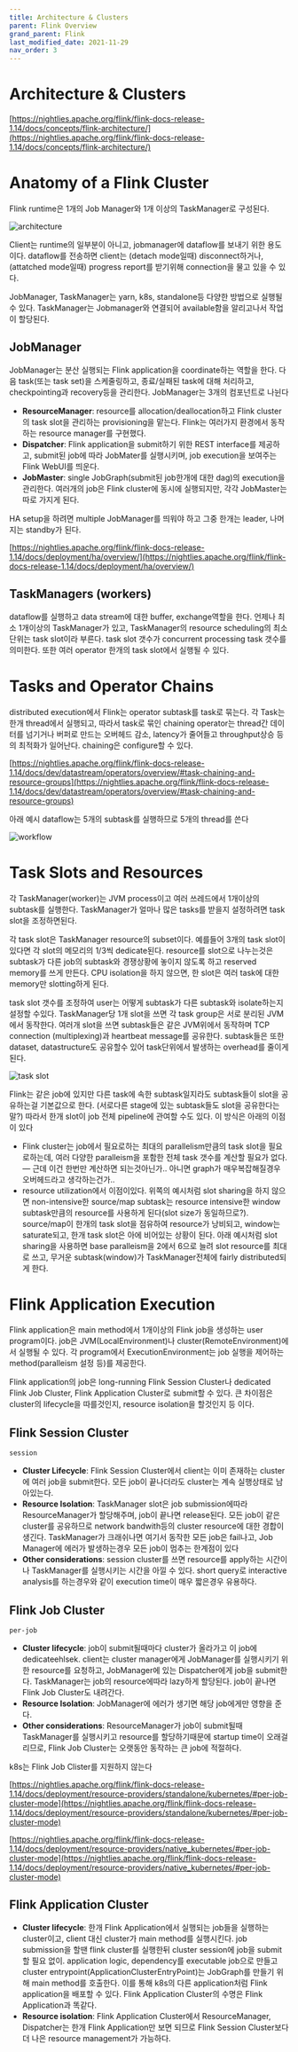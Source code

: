 ```yaml
---
title: Architecture & Clusters
parent: Flink Overview
grand_parent: Flink
last_modified_date: 2021-11-29
nav_order: 3
---
```

# Architecture & Clusters

[https://nightlies.apache.org/flink/flink-docs-release-1.14/docs/concepts/flink-architecture/](https://nightlies.apache.org/flink/flink-docs-release-1.14/docs/concepts/flink-architecture/)

# Anatomy of a Flink Cluster

Flink runtime은 1개의 Job Manager와 1개 이상의 TaskManager로 구성된다.

![architecture](architecture-clusters/Untitled.png)

Client는 runtime의 일부분이 아니고, jobmanager에 dataflow를 보내기 위한 용도이다. dataflow를 전송하면 client는 (detach mode일때) disconnect하거나, (attatched mode일때) progress report를 받기위해 connection을 물고 있을 수 있다.

JobManager, TaskManager는 yarn, k8s, standalone등 다양한 방법으로 실행될 수 있다. TaskManager는 Jobmanager와 연결되어 available함을 알리고나서 작업이 할당된다.

## JobManager

JobManager는 분산 실행되는 Flink application을 coordinate하는 역할을 한다. 다음 task(또는 task set)을 스케줄링하고, 종료/실패된 task에 대해 처리하고, checkpointing과 recovery등을 관리한다. JobManager는 3개의 컴포넌트로 나뉜다

- **ResourceManager**: resource를 allocation/deallocation하고 Flink cluster의 task slot을 관리하는 provisioning을 맡는다. Flink는 여러가지 환경에서 동작하는 resource manager를 구현했다.
- **Dispatcher**: Flink application을 submit하기 위한 REST interface를 제공하고, submit된 job에 따라 JobMater를 실행시키며, job execution을 보여주는 Flink WebUI를 띄운다.
- **JobMaster**: single JobGraph(submit된 job한개에 대한 dag)의 execution을 관리한다. 여러개의 job은 Flink cluster에 동시에 실행되지만, 각각 JobMaster는 따로 가지게 된다.

HA setup을 하려면 multiple JobManager를 띄워야 하고 그중 한개는 leader, 나머지는 standby가 된다.

[https://nightlies.apache.org/flink/flink-docs-release-1.14/docs/deployment/ha/overview/](https://nightlies.apache.org/flink/flink-docs-release-1.14/docs/deployment/ha/overview/)

## TaskManagers (workers)

dataflow를 실행하고 data stream에 대한 buffer, exchange역할을 한다. 언제나 최소 1개이상의 TaskManager가 있고, TaskManager의 resource scheduling의 최소 단위는 task slot이라 부른다. task slot 갯수가 concurrent processing task 갯수를 의미한다. 또한 여러 operator 한개의 task slot에서 실행될 수 있다.

# Tasks and Operator Chains

distributed execution에서 Flink는 operator subtask를 task로 묶는다. 각 Task는 한개 thread에서 실행되고, 따라서 task로 묶인 chaining operator는 thread간 데이터를 넘기거나 버퍼로 만드는 오버헤드 감소, latency가 줄어들고 throughput상승 등의 최적화가 일어난다. chaining은 configure할 수 있다.

[https://nightlies.apache.org/flink/flink-docs-release-1.14/docs/dev/datastream/operators/overview/#task-chaining-and-resource-groups](https://nightlies.apache.org/flink/flink-docs-release-1.14/docs/dev/datastream/operators/overview/#task-chaining-and-resource-groups)

아래 예시 dataflow는 5개의 subtask를 실행하므로 5개의 thread를 쓴다

![workflow](architecture-clusters/Untitled1.png)

# Task Slots and Resources

각 TaskManager(worker)는 JVM process이고 여러 쓰레드에서 1개이상의 subtask를 실행한다. TaskManager가 얼마나 많은 tasks를 받을지 설정하려면 task slot을 조정하면된다.

각 task slot은 TaskManager resource의 subset이다. 예를들어 3개의 task slot이 있다면 각 slot의 메모리의 1/3씩 dedicate된다. resource를 slot으로 나누는것은 subtask가 다른 job의 subtask와 경쟁상황에 놓이지 않도록 하고 reserved memory를 쓰게 만든다. CPU isolation을 하지 않으면, 한 slot은 여러 task에 대한 memory만 slotting하게 된다.

task slot 갯수를 조정하여 user는 어떻게 subtask가 다른 subtask와 isolate하는지 설정할 수있다. TaskManager당 1개 slot을 쓰면 각 task group은 서로 분리된 JVM에서 동작한다. 여러개 slot을 쓰면 subtask들은 같은 JVM위에서 동작하며 TCP connection (multiplexing)과 heartbeat message를 공유한다. subtask들은 또한 dataset, datastructure도 공유할수 있어 task단위에서 발생하는 overhead를 줄이게 된다.

![task slot](architecture-clusters/Untitled2.png)

Flink는 같은 job에 있지만 다른 task에 속한 subtask일지라도 subtask들이 slot을 공유하는걸 기본값으로 한다. (서로다른 stage에 있는 subtask들도 slot을 공유한다는말?) 따라서 한개 slot이 job 전체 pipeline에 관여할 수도 있다. 이 방식은 아래의 이점이 있다

- Flink cluster는 job에서 필요로하는 최대의 parallelism만큼의 task slot을 필요로하는데, 여러 다양한 paralleism을 포함한 전체 task 갯수를 계산할 필요가 없다. — 근데 이건 한번만 계산하면 되는것아닌가.. 아니면 graph가 매우복잡해질경우 오버헤드라고 생각하는건가..
- resource utilization에서 이점이있다.
위쪽의 예시처럼 slot sharing을 하지 않으면 non-intensive한 source/map subtask는 resource intensive한 window subtask만큼의 resource를 사용하게 된다(slot size가 동일하므로?). source/map이 한개의 task slot을 점유하여 resource가 낭비되고, window는 saturate되고, 한개 task slot은 아에 비어있는 상황이 된다.
아래 예시처럼 slot sharing을 사용하면 base paralleism을 2에서 6으로 늘려 slot resource를 최대로 쓰고, 무거운 subtask(window)가 TaskManager전체에 fairly distributed되게 한다.

# Flink Application Execution

Flink application은 main method에서 1개이상의 Flink job을 생성하는 user program이다. job은 JVM(LocalEnvironment)나 cluster(RemoteEnvironment)에서 실행될 수 있다. 각 program에서 ExecutionEnvironment는 job 실행을 제어하는 method(paralleism 설정 등)를 제공한다.

Flink application의 job은 long-running Flink Session Cluster나 dedicated Flink Job Cluster, Flink Application Cluster로 submit할 수 있다. 큰 차이점은 cluster의 lifecycle을 따를것인지, resource isolation을 할것인지 등 이다.

## Flink Session Cluster

`session`

- **Cluster Lifecycle**: Flink Session Cluster에서 client는 이미 존재하는 cluster에 여러 job을 submit한다. 모든 job이 끝나더라도 cluster는 계속 실행상태로 남아있는다.
- **Resource Isolation**: TaskManager slot은 job submission에따라 ResourceManager가 할당해주며, job이 끝나면 release된다. 모든 job이 같은 cluster를 공유하므로 network bandwith등의 cluster resource에 대한 경합이 생긴다. TaskManager가 크래쉬나면 여기서 동작한 모든 job은 fail나고, Job Manager에 에러가 발생하는경우 모든 job이 멈추는 한계점이 있다
- **Other considerations**: session cluster를 쓰면 resource를 apply하는 시간이나 TaskManager를 실행시키는 시간을 아낄 수 있다. short query로 interactive analysis를 하는경우와 같이 execution time이 매우 짧은경우 유용하다.

## Flink Job Cluster

`per-job`

- **Cluster lifecycle**: job이 submit될때마다 cluster가 올라가고 이 job에 dedicateehlsek. client는 cluster manager에게 JobManager를 실행시키기 위한 resource를 요청하고, JobManager에 있는 Dispatcher에게 job을 submit한다. TaskManager는 job의 resource에따라 lazy하게 할당된다. job이 끝나면 Flink Job Cluster도 내려간다.
- **Resource Isolation**: JobManager에 에러가 생기면 해당 job에게만 영향을 준다.
- **Other considerations**: ResourceManager가 job이 submit될때 TaskManager를 실행시키고 resource를 할당하기때문에 startup time이 오래걸리므로, Flink Job Cluster는 오랫동안 동작하는 큰 job에 적절하다.

k8s는 Flink Job Clister를 지원하지 않는다

[https://nightlies.apache.org/flink/flink-docs-release-1.14/docs/deployment/resource-providers/standalone/kubernetes/#per-job-cluster-mode](https://nightlies.apache.org/flink/flink-docs-release-1.14/docs/deployment/resource-providers/standalone/kubernetes/#per-job-cluster-mode)

[https://nightlies.apache.org/flink/flink-docs-release-1.14/docs/deployment/resource-providers/native_kubernetes/#per-job-cluster-mode](https://nightlies.apache.org/flink/flink-docs-release-1.14/docs/deployment/resource-providers/native_kubernetes/#per-job-cluster-mode)

## Flink Application Cluster

- **Cluster lifecycle**: 한개 Flink Application에서 실행되는 job들을 실행하는 cluster이고, client 대신 cluster가 main method를 실행시킨다. job submission을 할땐 flink cluster를 실행한뒤 cluster session에 job을 submit할 필요 없이. application logic, dependency를 executable job으로 만들고 cluster entrypoint(ApplicationClusterEntryPoint)는 JobGraph를 만들기 위해 main method를 호출한다. 이를 통해 k8s의 다른 application처럼 Flink application을 배포할 수 있다. Flink Application Cluster의 수명은 Flink Application과 똑같다.
- **Resource isolation**: Flink Application Cluster에서 ResourceManager, Dispatcher는 한개 Flink Application만 보면 되므로 Flink Session Cluster보다 더 나은 resource management가 가능하다.